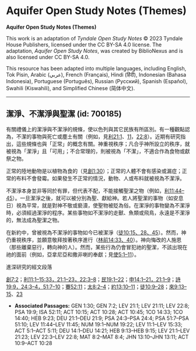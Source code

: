# Aquifer Open Study Notes (Themes)

**Aquifer Open Study Notes (Themes)**

This work is an adaptation of *Tyndale Open Study Notes* © 2023 Tyndale House Publishers, licensed under the CC BY\-SA 4\.0 license. The adaptation, *Aquifer Open Study Notes*, was created by BiblioNexus and is also licensed under CC BY\-SA 4\.0\.

This resource has been adapted into multiple languages, including English, Tok Pisin, Arabic (عربي), French (Français), Hindi (हिंदी), Indonesian (Bahasa Indonesia), Portuguese (Português), Russian (Русский), Spanish (Español), Swahili (Kiswahili), and Simplified Chinese (简体中文).



--------------------------------

## 潔淨、不潔淨與聖潔 (id: 700185)

有關禮儀上的潔淨與不潔淨的規條，使以色列與其它民族有所區別。有一種觀點認為，不潔的事物與死亡或塵土有關（例如，見[利21:1](https://ref.ly/Lev21:1)、[11](https://ref.ly/Lev21:11)，[22:8](https://ref.ly/Lev22:8)）。近期有研究指出，這些規條也與「正常」的概念有關。神重視秩序；凡合乎神所設立的秩序，就被視為「潔淨」且「可用」；不合常理的，則被視為「不潔」，不適合作為食物或獻祭之物。

正常的陸地動物是以植物為食的（見[創1:30](https://ref.ly/Gen1:30)）；正常的人體不會有感染或漏症；正常的布料不會發霉。如果發生不正常的情況，動物、人或布料就被視為不潔淨。

不潔淨本身並非等同於有罪，但代表不配，不能接觸聖潔之物（例如，[利11:44–45](https://ref.ly/Lev11:44-Lev11:45)）。一旦潔淨之後，就可以被分別為聖、獻給神。若人將聖潔的事物（如安息日）視為平常，就是對神不敬或褻瀆，使聖物被貶為俗。在潔淨的事物變為不潔淨時，必須經過潔淨的程序。某些事物如不潔淨的走獸、魚類或飛鳥，永遠是不潔淨的，無法成為聖潔之物。

在新約中，曾被視為不潔淨的事物如今已被潔淨（[徒10:15、](https://ref.ly/Acts10:15)[28](https://ref.ly/Acts10:28)[、](https://ref.ly/Acts10:15)[45](https://ref.ly/Acts10:45)）。然而，神仍重視秩序，並願意敬拜按著秩序進行（[林前14:33、](https://ref.ly/1Cor14:33)[40](https://ref.ly/1Cor14:40)）。神向悔改的人施恩（那些離棄惡行，轉向神的人）。然而，某些行為仍會冒犯祂的聖潔，不該出現在祂的面前（例如，亞拿尼亞和撒非喇的奉獻；見[使5:1–11](https://ref.ly/Acts5:1-Acts5:11)）。

進深研究的經文段落

[創7:2](https://ref.ly/Gen7:2)；[利11:1–15:33，](https://ref.ly/Lev11:1-Lev15:33)[21:1–23，](https://ref.ly/Lev21:1-Lev21:23)[22:3–8](https://ref.ly/Lev22:3-Lev22:8)；[民19:1–22](https://ref.ly/Num19:1-Num19:22)；[申14:1–21，](https://ref.ly/Deut14:1-Deut14:21)[21:1–9](https://ref.ly/Deut21:1-Deut21:9)；[詩19:9，](https://ref.ly/Ps19:9)[24:3–4，](https://ref.ly/Ps24:3-Ps24:4)[51:7–10](https://ref.ly/Ps51:7-Ps51:10)；[賽52:11](https://ref.ly/Isa52:11)；[太8:2–4](https://ref.ly/Matt8:2-Matt8:4)；[約13:10–11](https://ref.ly/John13:10-John13:11)；[徒10:9–28](https://ref.ly/Acts10:9-Acts10:28)；[來9:13–15](https://ref.ly/Heb9:13-Heb9:15)、[23](https://ref.ly/Heb9:23)

* **Associated Passages:** GEN 1:30; GEN 7:2; LEV 21:1; LEV 21:11; LEV 22:8; PSA 19:9; ISA 52:11; ACT 10:15; ACT 10:28; ACT 10:45; 1CO 14:33; 1CO 14:40; HEB 9:23; DEU 21:1–DEU 21:9; PSA 24:3–PSA 24:4; PSA 51:7–PSA 51:10; LEV 11:44–LEV 11:45; NUM 19:1–NUM 19:22; LEV 11:1–LEV 15:33; ACT 5:1–ACT 5:11; DEU 14:1–DEU 14:21; HEB 9:13–HEB 9:15; LEV 21:1–LEV 21:23; LEV 22:3–LEV 22:8; MAT 8:2–MAT 8:4; JHN 13:10–JHN 13:11; ACT 10:9–ACT 10:28

